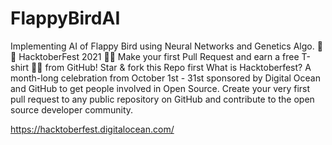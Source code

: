 # FlappyBirdAI
Implementing AI of Flappy Bird using Neural Networks and Genetics Algo.
🎃 🎯 HacktoberFest 2021 🎃🎯
Make your first Pull Request and earn a free T-shirt 👕👕 from GitHub!
Star & fork this Repo first
What is Hacktoberfest?
A month-long celebration from October 1st - 31st sponsored by Digital Ocean and GitHub to get people involved in Open Source. Create your very first pull request to any public repository on GitHub and contribute to the open source developer community.

https://hacktoberfest.digitalocean.com/
